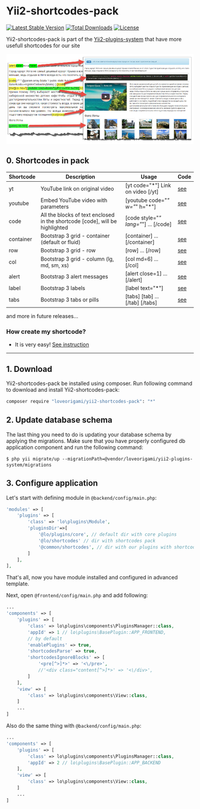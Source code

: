 # Yii2-shortcodes-pack
[![Latest Stable Version](https://poser.pugx.org/loveorigami/yii2-shortcodes-pack/v/stable)](https://packagist.org/packages/loveorigami/yii2-shortcodes-pack) 
[![Total Downloads](https://poser.pugx.org/loveorigami/yii2-shortcodes-pack/downloads)](https://packagist.org/packages/loveorigami/yii2-shortcodes-pack)
[![License](https://poser.pugx.org/loveorigami/yii2-shortcodes-pack/license)](https://packagist.org/packages/loveorigami/yii2-shortcodes-pack)

Yii2-shortcodes-pack is part of the [Yii2-plugins-system](https://github.com/loveorigami/yii2-plugins-system) that have more usefull shortcodes for our site

!["Shortcodes"](docs/img/shortcodes.jpg)

## 0. Shortcodes in pack
Shortcode     | Description | Usage                                                           | Code 
------------- | ------------|---------------------------------------------------------------- | -------- 
yt	          | YouTube link on original video | [yt code="*"] Link on video [/yt]            | [see](src/web/youtube)
youtube	      | Embed YouTube video with parameters | [youtube code="*" w="*" h="*"]          | [see](src/web/youtube)
code	      | All the blocks of text enclosed in the shortcode [code], will be highlighted  | [code style="*" lang="*"] ... [/code] |	[see](src/content/codehighlight)
container     |	Bootstrap 3 grid - container (default or fluid)| [container] ... [/container] | [see](src/bootstrap#grid)
row	          | Bootstrap 3 grid - row| [row] ... [/row]	                                  | [see](src/bootstrap#grid)
col	          | Bootstrap 3 grid - column (lg, md, sm, xs) | [col md=6] ... [/col]            | [see](src/bootstrap#grid)
alert	      | Bootstrap 3 alert messages | [alert close=1] ... [/alert]                     | [see](src/bootstrap#alerts)
label	      | Bootstrap 3 labels | [label text="*"]	                                      | [see](src/bootstrap#label)
tabs	      | Bootstrap 3 tabs or pills | [tabs] [tab] ... [/tab] [/tabs]                   | [see](src/bootstrap#tabs)

and more in future releases...

### How create my shortcode?

* It is very easy! [See instruction](docs/create_shortcode.md)

* * *

## 1. Download

Yii2-shortcodes-pack be installed using composer. Run following command to download and
install Yii2-shortcodes-pack:

```bash
composer require "loveorigami/yii2-shortcodes-pack": "*"
```

## 2. Update database schema

The last thing you need to do is updating your database schema by applying the migrations. Make sure that you have properly configured db application component and run the following command:
```
$ php yii migrate/up --migrationPath=@vendor/loveorigami/yii2-plugins-system/migrations
```

## 3. Configure application

Let's start with defining module in `@backend/config/main.php`:

```php
'modules' => [
    'plugins' => [
        'class' => 'lo\plugins\Module',
        'pluginsDir'=>[
            '@lo/plugins/core', // default dir with core plugins
			'@lo/shortcodes' // dir with shortcodes pack
            '@common/shortcodes', // dir with our plugins with shortcodes
        ]
    ],
],
```
That's all, now you have module installed and configured in advanced template.

Next, open `@frontend/config/main.php` and add following:

```php
...
'components' => [
    'plugins' => [
        'class' => lo\plugins\components\PluginsManager::class,
        'appId' => 1 // lo\plugins\BasePlugin::APP_FRONTEND,
        // by default
        'enablePlugins' => true,
        'shortcodesParse' => true,
        'shortcodesIgnoreBlocks' => [
            '<pre[^>]*>' => '<\/pre>',
            //'<div class="content[^>]*>' => '<\/div>',
        ]
    ],
    'view' => [
        'class' => lo\plugins\components\View::class,
    ]
    ...
]
```

Also do the same thing with `@backend/config/main.php`:

```php
...
'components' => [
    'plugins' => [
        'class' => lo\plugins\components\PluginsManager::class,
        'appId' => 2 // lo\plugins\BasePlugin::APP_BACKEND
    ],
    'view' => [
        'class' => lo\plugins\components\View::class,
    ]
    ...
]
```